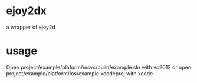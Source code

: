 # ejoy2dx
a wrapper of ejoy2d

# usage
Open project/example/plaform/msvc/build/example.sln with vc2012 or open project/example/platform/ios/example.xcodeproj with xcode
